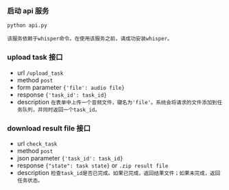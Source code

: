 ### 启动 api 服务
`python api.py` 
    
    该服务依赖于whisper命令。在使用该服务之前，请成功安装whisper。

### upload task 接口
- url `/upload_task`
- method `post`
- form parameter `{'file': audio file}`
- response `{'task_id': task_id}`
- description `在表单中上传一个音频文件，键名为'file'。系统会将请求的文件添加到任务队列，并同时返回一个task_id。`

### download result file 接口
- url `check_task`
- method `post`
- json parameter `{'task_id': task_id}`
- response `{"state": task state}` or `.zip result file`
- description `检查task_id是否已完成。如果已完成，返回结果文件；如果未完成，返回任务状态。 `